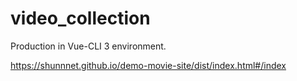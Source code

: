 # video_collection

Production in Vue-CLI 3 environment.

https://shunnnet.github.io/demo-movie-site/dist/index.html#/index
